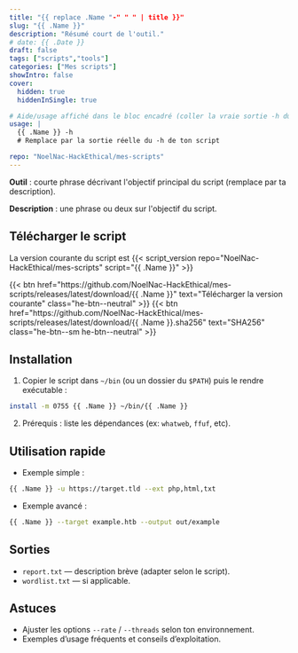 ```yaml
---
title: "{{ replace .Name "-" " " | title }}"
slug: "{{ .Name }}"
description: "Résumé court de l'outil."
# date: {{ .Date }}
draft: false
tags: ["scripts","tools"]
categories: ["Mes scripts"]
showIntro: false
cover:
  hidden: true
  hiddenInSingle: true

# Aide/usage affiché dans le bloc encadré (coller la vraie sortie -h du script)
usage: |
  {{ .Name }} -h
  # Remplace par la sortie réelle du -h de ton script

repo: "NoelNac-HackEthical/mes-scripts"
---
```


**Outil** : courte phrase décrivant l'objectif principal du script (remplace par ta description).

**Description** : une phrase ou deux sur l'objectif du script.

<!-- USAGE -->

## Télécharger le script

<p class="version-line">
  La version courante du script est
  {{< script_version repo="NoelNac-HackEthical/mes-scripts" script="{{ .Name }}" >}}
</p>

<div class="dl-row">
  {{< btn href="https://github.com/NoelNac-HackEthical/mes-scripts/releases/latest/download/{{ .Name }}" text="Télécharger la version courante" class="he-btn--neutral" >}}
  {{< btn href="https://github.com/NoelNac-HackEthical/mes-scripts/releases/latest/download/{{ .Name }}.sha256" text="SHA256" class="he-btn--sm he-btn--neutral" >}}
</div>

## Installation

1. Copier le script dans `~/bin` (ou un dossier du `$PATH`) puis le rendre exécutable :

```bash
install -m 0755 {{ .Name }} ~/bin/{{ .Name }}
```

2. Prérequis : liste les dépendances (ex: `whatweb`, `ffuf`, etc).

## Utilisation rapide

- Exemple simple :

```bash
{{ .Name }} -u https://target.tld --ext php,html,txt
```

- Exemple avancé :

```bash
{{ .Name }} --target example.htb --output out/example
```

## Sorties

- `report.txt` — description brève (adapter selon le script).  
- `wordlist.txt` — si applicable.

## Astuces

- Ajuster les options `--rate` / `--threads` selon ton environnement.  
- Exemples d’usage fréquents et conseils d’exploitation.

